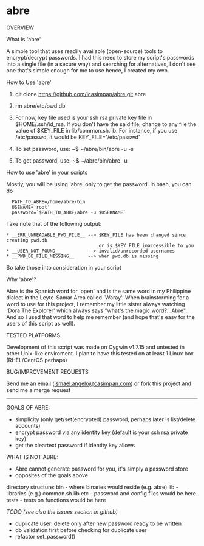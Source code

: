 abre
=======================================

OVERVIEW

What is 'abre'

A simple tool that uses readily available (open-source) tools to encrypt/decrypt passwords.
I had this need to store my script's passwords into a single file (in a secure way) and 
searching for alternatives, I don't see one that's simple enough for me to use hence, I 
created my own.


How to Use 'abre'

 1. git clone https://github.com/icasimpan/abre.git abre
 2. rm abre/etc/pwd.db
 3. For now, key file used is your ssh rsa private key file in $HOME/.ssh/id_rsa.
    If you don't have the said file, change to any file the value of $KEY_FILE in 
    lib/common.sh.lib. For instance, if you use /etc/passwd, it would be 
         KEY_FILE='/etc/passwd'
 4. To set password, use:
      ~$ ~/abre/bin/abre -u <username> -s
 
 5. To get password, use:
      ~$ ~/abre/bin/abre -u <username>

How to use 'abre' in your scripts

  Mostly, you will be using 'abre' only to get the password. In bash, you can do

      PATH_TO_ABRE=/home/abre/bin
      USENAME='root'
      password=`$PATH_TO_ABRE/abre -u $USERNAME`
  
  Take note that of the following output:

    * __ERR_UNREADABLE_PWD_FILE__ --> $KEY_FILE has been changed since creating pwd.db
                                      or is $KEY_FILE inaccessible to you 
    * __USER_NOT_FOUND__          --> invalid/unrecorded usernames
    * __PWD_DB_FILE_MISSING__     --> when pwd.db is missing

  So take those into consideration in your script
  

Why 'abre'?

Abre is the Spanish word for 'open' and is the same word in my Philippine dialect in the
Leyte-Samar Area called 'Waray'. When brainstorming for a word to use for this project, 
I remember my little sister always watching 'Dora The Explorer' which always says 
"what's the magic word?...Abre". And so I used that word to help me remember (and hope 
that's easy for the users of this script as well).
 

TESTED PLATFORMS

Development of this script was made on Cygwin v1.7.15 and untested in other Unix-like 
enviroment. I plan to have this tested on at least 1 Linux box (RHEL/CentOS perhaps)


BUG/IMPROVEMENT REQUESTS

Send me an email (ismael.angelo@casimpan.com) or fork this project and send me a merge 
request

-------------------------------------------------------

GOALS OF ABRE:
  * simplicity (only get/set(encrypted) password, perhaps later is list/delete accounts)
  * encrypt password via any identity key (default is your ssh rsa private key)
  * get the cleartext password if identity key allows

WHAT IS NOT ABRE:
  * Abre cannot generate password for you, it's simply a password store
  * opposites of the goals above
    
directory structure:
 bin - where binaries would reside (e.g. abre)
 lib - libraries (e.g.) common.sh.lib
 etc - password and config files would be here
 tests - tests on functions would be here

*TODO (see also the issues section in github)*
  * duplicate user: delete only after new password ready to be written
  * db validation first before checking for duplicate user
  * refactor set_password()
